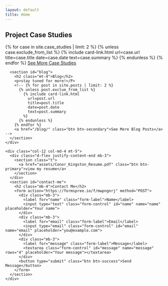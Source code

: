 ```yaml
---
layout: default
title: Home
---
```


<main class="container pb-3">
  <div class="row">
    <div class="col-12 col-md-8">
      <section id="case-studies">
        <h2 class="">Project Case Studies</h2>
        {% for case in site.case_studies | limit: 2 %}
          {% unless case.exclude_from_list %}
            {% include card-link.html
              url=case.url
              title=case.title
              date=case.date
              text=case.summary
            %}
          {% endunless %}
        {% endfor %}
        <a href="/case_studies/" class="btn btn-secondary">See More Case Studies</a>
      </section>

      <section id="blog">
        <h2 class="mt-4">Blog</h2>
        <p>stay tuned for more!</P>
        <!-- {% for post in site.posts | limit: 2 %}
          {% unless post.exclue_from_list %}
            {% include card-link.html
              url=post.url
              title=post.title
              date=post.date
              text=post.summary
            %}
          {% endunless %}
        {% endfor %}
        <a href="/blog/" class="btn btn-secondary">See More Blog Posts</a> -->
      </section>
    </div>

    <div class="col-12 col-md-4 mt-5">
      <div class="d-flex justify-content-end mb-3">
        <section class="t">
          <a href="assets/Conor_Kingston_Resume.pdf" class="btn btn-primary">view my resume</a>
        </section>
      </div>
      <section id="contact-me">
        <h2 class="mb-4">Contact Me</h2>
        <form action="https://formspree.io/f/mwpngnrj" method="POST">
          <div class="mb-3">
            <label for="name" class="form-label">Name</label>
            <input type="text" class="form-control" id="name" name="name" placeholder="Your name">
          </div>
          <div class="mb-3">
            <label for="email" class="form-label">Email</label>
            <input type="email" class="form-control" id="email" name="email" placeholder="you@example.com">
          </div>
          <div class="mb-3">
            <label for="message" class="form-label">Message</label>
            <textarea class="form-control" id="message" name="message" rows="4" placeholder="Your message"></textarea>
          </div>
          <button type="submit" class="btn btn-success">Send Message</button>
        </form>
      </section>
    </div>
  </div>
</main>